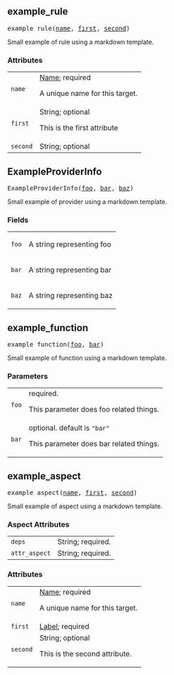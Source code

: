 <!-- Generated with Stardoc: http://skydoc.bazel.build -->

<a name="#example_rule"></a>

## example_rule

<pre>
example_rule(<a href="#example_rule-name">name</a>, <a href="#example_rule-first">first</a>, <a href="#example_rule-second">second</a>)
</pre>

Small example of rule using a markdown template.

### Attributes

<table class="params-table">
  <colgroup>
    <col class="col-param" />
    <col class="col-description" />
  </colgroup>
  <tbody>
    <tr id="example_rule-name">
      <td><code>name</code></td>
      <td>
        <a href="https://bazel.build/docs/build-ref.html#name">Name</a>; required
        <p>
          A unique name for this target.
        </p>
      </td>
    </tr>
    <tr id="example_rule-first">
      <td><code>first</code></td>
      <td>
        String; optional
        <p>
          This is the first attribute
        </p>
      </td>
    </tr>
    <tr id="example_rule-second">
      <td><code>second</code></td>
      <td>
        String; optional
      </td>
    </tr>
  </tbody>
</table>


<a name="#ExampleProviderInfo"></a>

## ExampleProviderInfo

<pre>
ExampleProviderInfo(<a href="#ExampleProviderInfo-foo">foo</a>, <a href="#ExampleProviderInfo-bar">bar</a>, <a href="#ExampleProviderInfo-baz">baz</a>)
</pre>

Small example of provider using a markdown template.

### Fields

<table class="params-table">
  <colgroup>
    <col class="col-param" />
    <col class="col-description" />
  </colgroup>
  <tbody>
    <tr id="ExampleProviderInfo-foo">
      <td><code>foo</code></td>
      <td>
        <p>A string representing foo</p>
      </td>
    </tr>
    <tr id="ExampleProviderInfo-bar">
      <td><code>bar</code></td>
      <td>
        <p>A string representing bar</p>
      </td>
    </tr>
    <tr id="ExampleProviderInfo-baz">
      <td><code>baz</code></td>
      <td>
        <p>A string representing baz</p>
      </td>
    </tr>
  </tbody>
</table>


<a name="#example_function"></a>

## example_function

<pre>
example_function(<a href="#example_function-foo">foo</a>, <a href="#example_function-bar">bar</a>)
</pre>

Small example of function using a markdown template.

### Parameters

<table class="params-table">
  <colgroup>
    <col class="col-param" />
    <col class="col-description" />
  </colgroup>
  <tbody>
    <tr id="example_function-foo">
      <td><code>foo</code></td>
      <td>
        required.
        <p>
          This parameter does foo related things.
        </p>
      </td>
    </tr>
    <tr id="example_function-bar">
      <td><code>bar</code></td>
      <td>
        optional. default is <code>"bar"</code>
        <p>
          This parameter does bar related things.
        </p>
      </td>
    </tr>
  </tbody>
</table>


<a name="#example_aspect"></a>

## example_aspect

<pre>
example_aspect(<a href="#example_aspect-name">name</a>, <a href="#example_aspect-first">first</a>, <a href="#example_aspect-second">second</a>)
</pre>

Small example of aspect using a markdown template.

### Aspect Attributes

<table class="params-table">
  <colgroup>
    <col class="col-param" />
    <col class="col-description" />
  </colgroup>
  <tbody>
    <tr id="example_aspect-deps">
      <td><code>deps</code></td>
      <td>
        String; required.
    <tr id="example_aspect-attr_aspect">
      <td><code>attr_aspect</code></td>
      <td>
        String; required.
      </td>
    </tr>
  </tbody>
</table>

### Attributes

<table class="params-table">
  <colgroup>
    <col class="col-param" />
    <col class="col-description" />
  </colgroup>
  <tbody>
    <tr id="example_aspect-name">
      <td><code>name</code></td>
      <td>
        <a href="https://bazel.build/docs/build-ref.html#name">Name</a>; required
        <p>
          A unique name for this target.
        </p>
      </td>
    </tr>
    <tr id="example_aspect-first">
      <td><code>first</code></td>
      <td>
        <a href="https://bazel.build/docs/build-ref.html#labels">Label</a>; required
      </td>
    </tr>
    <tr id="example_aspect-second">
      <td><code>second</code></td>
      <td>
        String; optional
        <p>
          This is the second attribute.
        </p>
      </td>
    </tr>
  </tbody>
</table>


